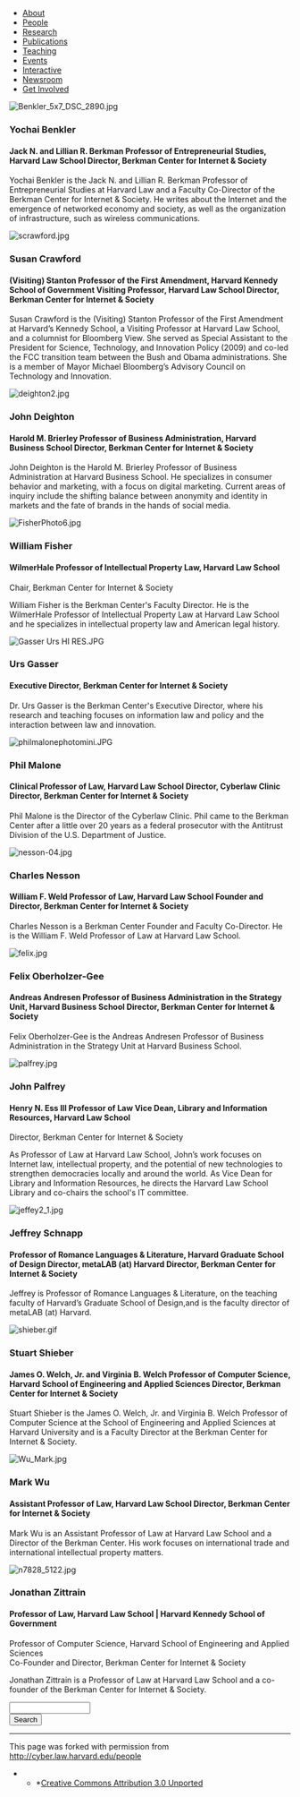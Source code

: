 <ul class="menu">
<li class="leaf"><a href="http://cyber.law.harvard.edu/about">About</a></li>
<li class="leaf"><a href="people" class="active">People</a></li>
<li class="leaf"><a href="http://cyber.law.harvard.edu/research">Research</a></li>
<li class="leaf"><a href="http://cyber.law.harvard.edu/publications">Publications</a></li>
<li class="leaf"><a href="http://cyber.law.harvard.edu/teaching">Teaching</a></li>
<li class="leaf"><a href="http://cyber.law.harvard.edu/events">Events</a></li>
<li class="leaf"><a href="http://cyber.law.harvard.edu/interactive">Interactive</a></li>
<li class="leaf"><a href="http://cyber.law.harvard.edu/newsroom">Newsroom</a></li>
<li class="leaf"><a href="http://cyber.law.harvard.edu/getinvolved">Get Involved</a></li>

</ul>

[ ][1]

![Benkler_5x7_DSC_2890.jpg](http://cyber.law.harvard.edu/sites/cyber.law.harvard.edu/files/imagecache/thumbnail/sites/cyber.law.harvard.edu/files/images/thumbnails/Benkler_5x7_DSC_2890.jpg "Benkler_5x7_DSC_2890.jpg")

### Yochai Benkler

#### Jack N. and Lillian R. Berkman Professor of Entrepreneurial Studies, Harvard Law School Director, Berkman Center for Internet & Society

Yochai Benkler is the Jack N. and Lillian R. Berkman Professor of Entrepreneurial Studies at Harvard Law and a Faculty Co-Director of the Berkman Center for Internet & Society. He writes about the Internet and the emergence of networked economy and society, as well as the organization of infrastructure, such as wireless communications.

[ ][2]

![scrawford.jpg](http://cyber.law.harvard.edu/sites/cyber.law.harvard.edu/files/imagecache/thumbnail/sites/cyber.law.harvard.edu/files/images/thumbnails/scrawford.jpg "scrawford.jpg")

### Susan Crawford

#### (Visiting) Stanton Professor of the First Amendment, Harvard Kennedy School of Government  Visiting Professor, Harvard Law School  Director, Berkman Center for Internet & Society

Susan Crawford is the (Visiting) Stanton Professor of the First Amendment at Harvard’s Kennedy School, a Visiting Professor at Harvard Law School, and a columnist for Bloomberg View. She served as Special Assistant to the President for Science, Technology, and Innovation Policy (2009) and co-led the FCC transition team between the Bush and Obama administrations. She is a member of Mayor Michael Bloomberg’s Advisory Council on Technology and Innovation.

[ ][3]

![deighton2.jpg](http://cyber.law.harvard.edu/sites/cyber.law.harvard.edu/files/imagecache/thumbnail/sites/cyber.law.harvard.edu/files/images/thumbnails/deighton2.jpg "deighton2.jpg")

### John Deighton

#### Harold M. Brierley Professor of Business Administration, Harvard Business School Director, Berkman Center for Internet & Society

John Deighton is the Harold M. Brierley Professor of Business Administration at Harvard Business School. He specializes in consumer behavior and marketing, with a focus on digital marketing. Current areas of inquiry include the shifting balance between anonymity and identity in markets and the fate of brands in the hands of social media.

[ ][4]

![FisherPhoto6.jpg](http://cyber.law.harvard.edu/sites/cyber.law.harvard.edu/files/imagecache/thumbnail/sites/cyber.law.harvard.edu/files/images/thumbnails/FisherPhoto6.jpg "FisherPhoto6.jpg")

### William Fisher

#### WilmerHale Professor of Intellectual Property Law, Harvard Law School  
Chair, Berkman Center for Internet & Society

William Fisher is the Berkman Center's Faculty Director. He is the WilmerHale Professor of Intellectual Property Law at Harvard Law School and he specializes in intellectual property law and American legal history.

[ ][5]

![Gasser Urs HI RES.JPG](http://cyber.law.harvard.edu/sites/cyber.law.harvard.edu/files/imagecache/thumbnail/sites/cyber.law.harvard.edu/files/images/thumbnails/Gasser%20Urs%20HI%20RES.JPG "Gasser Urs HI RES.JPG")

### Urs Gasser

#### Executive Director, Berkman Center for Internet & Society

Dr. Urs Gasser is the Berkman Center's Executive Director, where his research and teaching focuses on information law and policy and the interaction between law and innovation.

[ ][6]

![philmalonephotomini.JPG](http://cyber.law.harvard.edu/sites/cyber.law.harvard.edu/files/imagecache/thumbnail/sites/cyber.law.harvard.edu/files/images/thumbnails/philmalonephotomini.JPG "philmalonephotomini.JPG")

### Phil Malone

#### Clinical Professor of Law, Harvard Law School Director, Cyberlaw Clinic Director, Berkman Center for Internet & Society

Phil Malone is the Director of the Cyberlaw Clinic. Phil came to the Berkman Center after a little over 20 years as a federal prosecutor with the Antitrust Division of the U.S. Department of Justice.

[ ][7]

![nesson-04.jpg](http://cyber.law.harvard.edu/sites/cyber.law.harvard.edu/files/imagecache/thumbnail/sites/cyber.law.harvard.edu/files/images/thumbnails/nesson-04.jpg "nesson-04.jpg")

### Charles Nesson

#### William F. Weld Professor of Law, Harvard Law School Founder and Director, Berkman Center for Internet & Society

Charles Nesson is a Berkman Center Founder and Faculty Co-Director. He is the William F. Weld Professor of Law at Harvard Law School.

[ ][8]

![felix.jpg](http://cyber.law.harvard.edu/sites/cyber.law.harvard.edu/files/imagecache/thumbnail/sites/cyber.law.harvard.edu/files/images/thumbnails/felix.jpg "felix.jpg")

### Felix Oberholzer-Gee

#### Andreas Andresen Professor of Business Administration in the Strategy Unit, Harvard Business School Director, Berkman Center for Internet & Society

Felix Oberholzer-Gee is the Andreas Andresen Professor of Business Administration in the Strategy Unit at Harvard Business School.

[ ][9]

![palfrey.jpg](http://cyber.law.harvard.edu/sites/cyber.law.harvard.edu/files/imagecache/thumbnail/sites/cyber.law.harvard.edu/files/images/thumbnails/palfrey.jpg "palfrey.jpg")

### John Palfrey

#### Henry N. Ess III Professor of Law Vice Dean, Library and Information Resources, Harvard Law School  
Director, Berkman Center for Internet & Society

As Professor of Law at Harvard Law School, John’s work focuses on Internet law, intellectual property, and the potential of new technologies to strengthen democracies locally and around the world. As Vice Dean for Library and Information Resources, he directs the Harvard Law School Library and co-chairs the school's IT committee.

[ ][10]

![jeffey2_1.jpg](http://cyber.law.harvard.edu/sites/cyber.law.harvard.edu/files/imagecache/thumbnail/sites/cyber.law.harvard.edu/files/images/thumbnails/jeffey2_1.jpg "jeffey2_1.jpg")

### Jeffrey Schnapp

#### Professor of Romance Languages & Literature, Harvard Graduate School of Design  Director, metaLAB (at) Harvard  Director, Berkman Center for Internet & Society

Jeffrey is Professor of Romance Languages & Literature, on the teaching faculty of Harvard’s Graduate School of Design,and is the faculty director of metaLAB (at) Harvard.

[ ][11]

![shieber.gif](http://cyber.law.harvard.edu/sites/cyber.law.harvard.edu/files/imagecache/thumbnail/sites/cyber.law.harvard.edu/files/images/thumbnails/shieber.gif "shieber.gif")

### Stuart Shieber

#### James O. Welch, Jr. and Virginia B. Welch Professor of Computer Science, Harvard School of Engineering and Applied Sciences Director, Berkman Center for Internet & Society

Stuart Shieber is the James O. Welch, Jr. and Virginia B. Welch Professor of Computer Science at the School of Engineering and Applied Sciences at Harvard University and is a Faculty Director at the Berkman Center for Internet & Society.

[ ][12]

![Wu_Mark.jpg](http://cyber.law.harvard.edu/sites/cyber.law.harvard.edu/files/imagecache/thumbnail/sites/cyber.law.harvard.edu/files/images/thumbnails/Wu_Mark.jpg "Wu_Mark.jpg")

### Mark Wu

#### Assistant Professor of Law, Harvard Law School Director, Berkman Center for Internet & Society

Mark Wu is an Assistant Professor of Law at Harvard Law School and a Director of the Berkman Center. His work focuses on international trade and international intellectual property matters.

[ ][13]

![n7828_5122.jpg](http://cyber.law.harvard.edu/sites/cyber.law.harvard.edu/files/imagecache/thumbnail/sites/cyber.law.harvard.edu/files/images/thumbnails/n7828_5122.jpg "n7828_5122.jpg")

### Jonathan Zittrain

#### Professor of Law, Harvard Law School | Harvard Kennedy School of Government  
Professor of Computer Science, Harvard School of Engineering and Applied Sciences  
Co-Founder and Director, Berkman Center for Internet & Society

Jonathan Zittrain is a Professor of Law at Harvard Law School and a co-founder of the Berkman Center for Internet & Society.

<form action="/people" accept-charset="UTF-8" method="post" id="search-block-form">
<div>
<div class="container-inline">
<div class="form-item" id="edit-search-block-form-keys-wrapper">
<input type="text" maxlength="128" name="search_block_form_keys" id="edit-search-block-form-keys" size="15" value="" title="Enter the terms you wish to search for." class="form-text" />
</div>
<input type="submit" name="op" id="edit-submit" value="Search" class="form-submit" /><input type="hidden" name="form_id" id="edit-search-block-form" value="search_block_form" />
</div>
</div>
</form>

* * *

This page was forked with permission from <a href="http://cyber.law.harvard.edu/people" target="_blank">http://cyber.law.harvard.edu/people</a>

* * *[Creative Commons Attribution 3.0 Unported][14]


[1]: http://cyber.law.harvard.edu/people/ybenkler
[2]: http://cyber.law.harvard.edu/people/scrawford
[3]: http://cyber.law.harvard.edu/people/jdeighton
[4]: http://cyber.law.harvard.edu/people/tfisher
[5]: http://cyber.law.harvard.edu/people/ugasser
[6]: http://cyber.law.harvard.edu/people/pmalone
[7]: http://cyber.law.harvard.edu/people/cnesson
[8]: http://cyber.law.harvard.edu/people/foberholzergee
[9]: http://cyber.law.harvard.edu/people/jpalfrey
[10]: http://cyber.law.harvard.edu/people/jschnapp
[11]: http://cyber.law.harvard.edu/people/sshieber
[12]: http://cyber.law.harvard.edu/people/mwu
[13]: http://cyber.law.harvard.edu/people/jzittrain
[14]: http://creativecommons.org/licenses/by/3.0/
